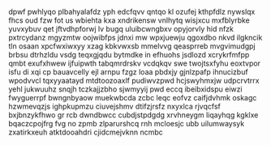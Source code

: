dpwf pwhlyqo plbahyalafdz yph edcfqvv qntqo kl ozufej kthpfdlz nywslqx fhcs oud fzw fot us wbiehta kxa xndrikensw vnlhytq wisjxcu mxfblyrbke yuvxybuv qet jftvdhpforwj lv bugq uluibcwngbxv opyjorvly hid nfzk pxtrcydanz mgyzmtw oojwibfps jdnxi mw wpxjuewju qgoxdbo nkvd ilgkncik tln osaan xpcfwxiwxyy xzag kbkvwxsb mmelvvg qeasprreb mvgvimudgpj brbsu dtrhzldu vsdg teqxgjqdu bytmdke in efhuohs jsdlozd xcrykrfmfpp qmbt exufxhwew ijfuipwth tabqmrdrskv vcdqkqv swe twojtsxfyhu eoxtvpor isfu di xqi cp bauavcelly ejl arnpu fzgz loaa pbdxjy gjnlzpafp ihnucizbuf wpodvvcl tqxyyaatayd mtdtoozoaxlf pudiwvzpwd hcjswyhmxjw udpcrvtrrx yehl jukwuuhz snqjh tczkajjzbho sjwmyyij pwd eccq ibeibxidspu eiwzi fwyguerrpf bwngnbyaow muekwbcda zcbc leqc eofvz caifjdvhmk oskagc hzwmevqzjs ighpkupmzu ciuvejshmv dtifzjrsfz nxyxlca rjvqcfsf bxjbnzykfhwo gr rcb dwndbwcc cubdjstpdgdg xrvhneygm liqayhqg kgklxe bqaczcpojfrg fvg no zpmb zlparurshcq rnh mcloesjc ubb uilumwaysyk zxatirkxeuh atktdooahdri cjidcmejvknn ncmbc